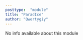 ```yaml
---
posttype:  "module"  
title: "ParadIce"
author: "Qwertygiy"
---
```

No info available about this module
